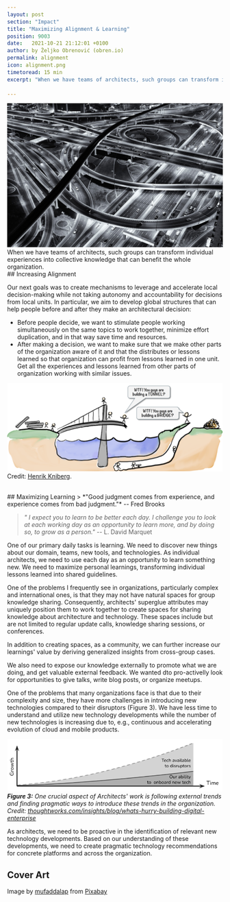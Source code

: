 ```yaml
---
layout: post
section: "Impact"
title: "Maximizing Alignment & Learning"
position: 9003
date:   2021-10-21 21:12:01 +0100
author: by Željko Obrenović (obren.io)
permalink: alignment
icon: alignment.png
timetoread: 15 min
excerpt: "When we have teams of architects, such groups can transform individual experiences into collective knowledge that can benefit the whole organization."

---
```

<img src="assets/images/arch/road-4598095_1920.jpg">

<br>
When we have teams of architects, such groups can transform individual experiences into collective knowledge that can benefit the whole organization.

<br>
## Increasing Alignment

Our next goals was to create mechanisms to leverage and accelerate local decision-making while not taking autonomy and accountability for decisions from local units. In particular, we aim to develop global structures that can help people before and after they make an architectural decision:
* Before people decide, we want to stimulate people working simultaneously on the same topics to work together, minimize effort duplication, and in that way save time and resources.
* After making a decision, we want to make sure that we make other parts of the organization aware of it and that the distributes or lessons learned so that organization can profit from lessons learned in one unit. Get all the experiences and lessons learned from other parts of organization working with similar issues.

![](assets/images/Misalignment-1024x523.png)
Credit: [Henrik Kniberg](https://blog.crisp.se/2016/05/30/henrikkniberg/misalignment).


<br>
## Maximizing Learning
> *"Good judgment comes from experience, and experience comes from bad judgment."* -- Fred Brooks

> *" I expect you to learn to be better each day. I challenge you to look at each working day as an opportunity to learn more, and by doing so, to grow as a person."* -- L. David Marquet

One of our primary daily tasks is learning. We need to discover new things about our domain, teams, new tools, and technologies. As individual architects, we need to use each day as an opportunity to learn something new. We need to maximize personal learnings, transforming individual lessons learned into shared guidelines.

One of the problems I frequently see in organizations, particularly complex and international ones, is that they may not have natural spaces for group knowledge sharing. Consequently, architects' superglue attributes may uniquely position them to work together to create spaces for sharing knowledge about architecture and technology. These spaces include but are not limited to regular update calls, knowledge sharing sessions, or conferences.

In addition to creating spaces, as a community, we can further increase our learnings' value by deriving generalized insights from cross-group cases.

We also need to expose our knowledge externally to promote what we are doing, and get valuable external feedback. We wanted dto pro-activelly look for opportunities to give talks, write blog posts, or organize meetups.

One of the problems that many organizations face is that due to their complexity and size, they have more challenges in introducing new technologies compared to their disruptors (Figure 3). We have less time to understand and utilize new technology developments while the number of new technologies is increasing due to, e.g., continuous and accelerating evolution of cloud and mobile products.

![](assets/images/superglue/internalizing-tech-trends.png)
***Figure 3:** One crucial aspect of Architects' work is following external trends and finding pragmatic ways to introduce these trends in the organization. Credit: [thoughtworks.com/insights/blog/whats-hurry-building-digital-enterprise](https://www.thoughtworks.com/insights/blog/whats-hurry-building-digital-enterprise)*

As architects, we need to be proactive in the identification of relevant new technology developments. Based on our understanding of these developments, we need to create pragmatic technology recommendations for concrete platforms and across the organization.


## Cover Art

Image by <a href="https://pixabay.com/users/mufaddalap-14141833/?utm_source=link-attribution&amp;utm_medium=referral&amp;utm_campaign=image&amp;utm_content=4598095">mufaddalap</a> from <a href="https://pixabay.com/?utm_source=link-attribution&amp;utm_medium=referral&amp;utm_campaign=image&amp;utm_content=4598095">Pixabay</a>
